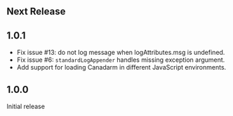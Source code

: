 Next Release
-------------

1.0.1
------------

* Fix issue #13: do not log message when logAttributes.msg is undefined.
* Fix issue #6: `standardLogAppender` handles missing exception argument.
* Add support for loading Canadarm in different JavaScript environments.

1.0.0
------

Initial release
